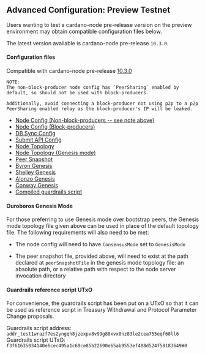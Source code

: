 ## Advanced Configuration: Preview Testnet

Users wanting to test a cardano-node pre-release version on the preview
environment may obtain compatible configuration files below.

The latest version available is cardano-node pre-release `10.3.0`.

#### Configuration files

Compatible with cardano-node pre-release [10.3.0](https://github.com/IntersectMBO/cardano-node/releases/tag/10.3.0)

```
NOTE:
The non-block-producer node config has `PeerSharing` enabled by
default, so should not be used with block-producers.

Additionally, avoid connecting a block-producer not using p2p to a p2p
PeerSharing enabled relay as the block-producer's IP will be leaked.
```

- [Node Config (Non-block-producers -- see note above)](environments-pre/preview/config.json)
- [Node Config (Block-producers)](environments-pre/preview/config-bp.json)
- [DB Sync Config](environments-pre/preview/db-sync-config.json)
- [Submit API Config](environments-pre/preview/submit-api-config.json)
- [Node Topology](environments-pre/preview/topology.json)
- [Node Topology (Genesis mode)](environments-pre/preview/topology-genesis-mode.json)
- [Peer Snapshot](environments-pre/preview/peer-snapshot.json)
- [Byron Genesis](environments-pre/preview/byron-genesis.json)
- [Shelley Genesis](environments-pre/preview/shelley-genesis.json)
- [Alonzo Genesis](environments-pre/preview/alonzo-genesis.json)
- [Conway Genesis](environments-pre/preview/conway-genesis.json)
- [Compiled guardrails script](environments-pre/preview/guardrails-script.plutus)

#### Ouroboros Genesis Mode

For those preferring to use Genesis mode over bootstrap peers, the Genesis mode
topology file given above can be used in place of the default topology file.
The following requirements will also need to be met:

* The node config will need to have `ConsensusMode` set to `GenesisMode`

* The peer snapshot file, provided above, will need to exist at the path
declared at `peerSnapshotFile` in the genesis mode topology file: an absolute
path, or a relative path with respect to the node server invocation directory

#### Guardrails reference script UTxO

For convenience, the guardrails script has been put on a UTxO so that it can be used as reference script in
Treasury Withdrawal and Protocol Parameter Change proposals.

Guardrails script address: `addr_test1wrazf7es2yngqh8jzexpv8v99g88xvx0nz83le2cea755eqf68ll6`
Guardrails script UTxO: `f3f61635034140e6cec495a1c69ce85b22690e65ab9553ef408d524f58183649#0`
